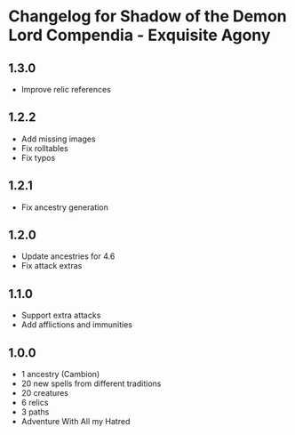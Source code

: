 # Changelog for Shadow of the Demon Lord Compendia - Exquisite Agony

## 1.3.0

- Improve relic references

## 1.2.2

- Add missing images
- Fix rolltables
- Fix typos

## 1.2.1

- Fix ancestry generation

## 1.2.0

- Update ancestries for 4.6
- Fix attack extras

## 1.1.0

- Support extra attacks
- Add afflictions and immunities

## 1.0.0

- 1 ancestry (Cambion)
- 20 new spells from different traditions
- 20 creatures
- 6 relics
- 3 paths
- Adventure With All my Hatred
